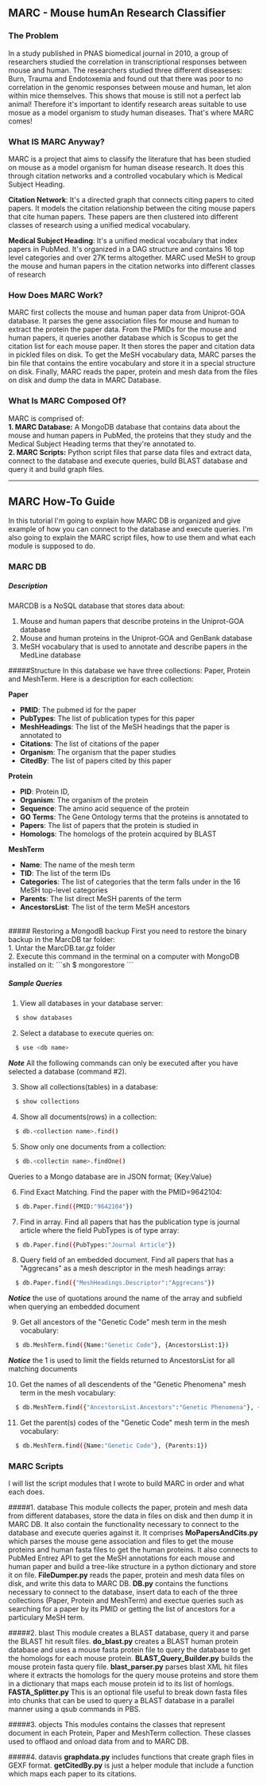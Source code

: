 ## MARC - Mouse humAn Research Classifier

### The Problem
In a study published in PNAS biomedical journal in 2010, a group of researchers studied the correlation in transcriptional responses between mouse and human. The researchers studied three different diseaseses: Burn, Trauma and Endotoxemia and found out that there was poor to no correlation in the genomic responses between mouse and human, let alon within mice themselves. This shows that mouse is still not a perfect lab animal! Therefore it's important to identify research areas suitable to use mosue as a model organism to study human diseases. That's where MARC comes!

### What IS MARC Anyway?
MARC is a project that aims to classify the literature that has been studied on mouse as a model organism for human disease research. It does this through citation networks and a controlled vocabulary which is Medical Subject Heading.

**Citation Network**: It's a directed graph that connects citing papers to cited papers. It models the citation relationship between the citing mouse papers that cite human papers. These papers are then clustered into different classes of research using a unified medical vocabulary. 

**Medical Subject Heading**: It's a unified medical vocabulary that index papers in PubMed. It's organized in a DAG structure and contains 16 top level categories and over 27K terms altogether. MARC used MeSH to group the mouse and human papers in the citation networks into different classes of research

### How Does MARC Work?
MARC first collects the mouse and human paper data from Uniprot-GOA database. It parses the gene association files for mouse and human to extract the protein the paper data. From the PMIDs for the mouse and human papers, it queries another database which is Scopus to get the citation list for each mouse paper. It then stores the paper and citation data in pickled files on disk. To get the MeSH vocabulary data, MARC parses the bin file that contains the entire vocabulary and store it in a special structure on disk. Finally, MARC reads the paper, protein and mesh data from the files on disk and dump the data in MARC Database.

### What Is MARC Composed Of?
MARC is comprised of:<br>
**1. MARC Database:** A MongoDB database that contains data about the mouse and human papers in PubMed, the proteins that they study and the Medical Subject Heading terms that they're annotated to.<br>
**2. MARC Scripts:** Python script files that parse data files and extract data, connect to the database and execute queries, build BLAST database and query it and build graph files.

***
## MARC How-To Guide
In this tutorial I'm going to explain how MARC DB is organized and give example of how you can connect to the database and execute queries. I'm also going to explain the MARC script files, how to use them and what each module is supposed to do.

### MARC DB
##### Description
MARCDB is a NoSQL database that stores data about:
1. Mouse and human papers that describe proteins in the Uniprot-GOA database
2. Mouse and human proteins in the Uniprot-GOA and GenBank database
3. MeSH vocabulary that is used to annotate and describe papers in the MedLine database

#####Structure
In this database we have three collections: Paper, Protein and MeshTerm. Here is a description for each collection:

**Paper**
+ **PMID**: The pubmed id for the paper
+ **PubTypes**: The list of publication types for this paper
+ **MeshHeadings**: The list of the MeSH headings that the paper is annotated to
+ **Citations**: The list of citations of the paper
+ **Organism**: The organism that the paper studies
+ **CitedBy**: The list of papers cited by this paper

**Protein**
+ **PID**: Protein ID,
+ **Organism**: The organism of the protein
+ **Sequence**: The amino acid sequence of the protein
+ **GO Terms**: The Gene Ontology terms that the proteins is annotated to
+ **Papers**: The list of papers that the protein is studied in
+ **Homologs**: The homologs of the protein acquired by BLAST

**MeshTerm**
+ **Name**: The name of the mesh term
+ **TID**: The list of the term IDs
+ **Categories**: The list of categories that the term falls under in the 16 MeSH top-level categories
+ **Parents**: The list direct MeSH parents of the term
+ **AncestorsList**: The list of the term MeSH ancestors 

<br>
##### Restoring a MongodB backup
First you need to restore the binary backup in the MarcDB tar folder:<br>
1. Untar the MarcDB.tar.gz folder<br>
2. Execute this command in the terminal on a computer with MongoDB installed on it:
```sh
$ mongorestore <path to backup directory>
```

##### Sample Queries

1. View all databases in your database server:

  ```sh
    $ show databases
  ```
2. Select a database to execute queries on:

  ```sh
    $ use <db name>
  ```
  ***Note*** All the following commands can only be executed after you have selected a database (command #2).

3. Show all collections(tables) in a database:

  ```sh
    $ show collections
  ```
4. Show all documents(rows) in a collection:

  ```sh
    $ db.<collection name>.find()
  ```
5. Show only one documents from a collection:

  ```sh
    $ db.<collectin name>.findOne()
  ```
  Queries to a Mongo database are in JSON format; {Key:Value}

6. Find Exact Matching. Find the paper with the PMID=9642104:

  ```sh
    $ db.Paper.find({PMID:"9642104"})
  ```
7. Find in array. Find all papers that has the publication type is journal article where the field PubTypes is of type array:

  ```sh
    $ db.Paper.find({PubTypes:"Journal Article"})
  ```
8. Query field of an embedded document. Find all papers that has a "Aggrecans" as a mesh descriptor in the mesh headings array:

  ```sh
    $ db.Paper.find({"MeshHeadings.Descriptor":"Aggrecans"})
  ```
  ***Notice*** the use of quotations around the name of the array and subfield when querying an embedded document

9. Get all ancestors of the "Genetic Code" mesh term in the mesh vocabulary:

  ```sh
    $ db.MeshTerm.find({Name:"Genetic Code"}, {AncestorsList:1})
  ```
  ***Notice*** the 1 is used to limit the fields returned to AncestorsList for all matching documents

10. Get the names of all descendents of the "Genetic Phenomena" mesh term in the mesh vocabulary:

  ```sh
    $ db.MeshTerm.find({"AncestorsList.Ancestors":"Genetic Phenomena"}, {Name:1})
  ```

11. Get the parent(s) codes of the "Genetic Code" mesh term in the mesh vocabulary:

  ```sh
    $ db.MeshTerm.find({Name:"Genetic Code"}, {Parents:1})
  ```

### MARC Scripts
I will list the script modules that I wrote to build MARC in order and what each does.

#####1. database
This module collects the paper, protein and mesh data from different databases, store the data in files on disk and then dump it in MARC DB. It also contain the functionality necessary to connect to the database and execute queries against it. It comprises **MoPapersAndCits.py** which parses the mouse gene association and files to get the mouse proteins and human fasta files to get the human proteins. It also connects to PubMed Entrez API to get the MeSH annotations for each mouse and human paper and build a tree-like structure in a python dictionary and store it on file. **FileDumper.py** reads the paper, protein and mesh data files on disk, and write this data to MARC DB. **DB.py** contains the functions necessary to connect to the database, insert data to each of the three collections (Paper, Protein and MeshTerm) and exectue queries such as searching for a paper by its PMID or getting the list of ancestors for a particulary MeSH term. 

#####2. blast
This module creates a BLAST database, query it and parse the BLAST hit result files. **do_blast.py** creates a BLAST human protein database and uses a mouse fasta protein file to query the database to get the homologs for each mouse protein. **BLAST_Query_Builder.py** builds the mouse protein fasta query file. **blast_parser.py** parses blast XML hit files where it extracts the homologs for the query mouse proteins and store them in a dictionary that maps each mouse protein id to its list of homlogs. **FASTA_Splitter.py** This is an optional file useful to break down fasta files into chunks that can be used to query a BLAST database in a parallel manner using a qsub commands in PBS.

#####3. objects
This modules contains the classes that represent document in each Protein, Paper and MeshTerm collection. These classes used to offlaod and onload data from and to MARC DB.

#####4. datavis
**graphdata.py** includes functions that create graph files in GEXF format. **getCitedBy.py** is just a helper module that include a function which maps each paper to its citations.
